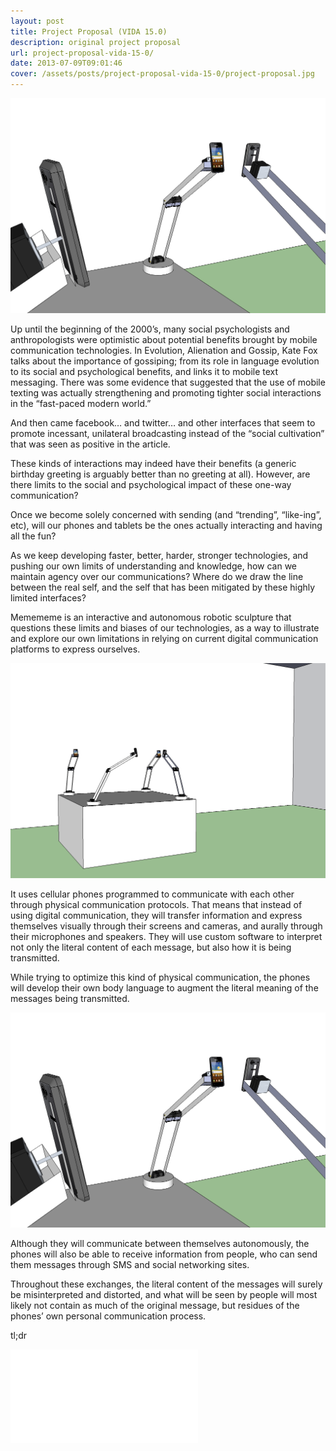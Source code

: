 ```yaml
---
layout: post
title: Project Proposal (VIDA 15.0)
description: original project proposal
url: project-proposal-vida-15-0/
date: 2013-07-09T09:01:46
cover: /assets/posts/project-proposal-vida-15-0/project-proposal.jpg
---
```

![](/assets/posts/project-proposal-vida-15-0/vida02.png)

Up until the beginning of the 2000’s, many social psychologists and anthropologists were optimistic about potential benefits brought by mobile communication technologies. In Evolution, Alienation and Gossip, Kate Fox talks about the importance of gossiping; from its role in language evolution to its social and psychological benefits, and links it to mobile text messaging. There was some evidence that suggested that the use of mobile texting was actually strengthening and promoting tighter social interactions in the “fast-paced modern world.”

And then came facebook… and twitter… and other interfaces that seem to promote incessant, unilateral broadcasting instead of the “social cultivation” that was seen as positive in the article.

These kinds of interactions may indeed have their benefits (a generic birthday greeting is arguably better than no greeting at all). However, are there limits to the social and psychological impact of these one-way communication?

Once we become solely concerned with sending (and “trending”, “like-ing”, etc), will our phones and tablets be the ones actually interacting and having all the fun?

As we keep developing faster, better, harder, stronger technologies, and pushing our own limits of understanding and knowledge, how can we maintain agency over our communications? Where do we draw the line between the real self, and the self that has been mitigated by these highly limited interfaces?

Memememe is an interactive and autonomous robotic sculpture that questions these limits and biases of our technologies, as a way to illustrate and explore our own limitations in relying on current digital communication platforms to express ourselves.

![](/assets/posts/project-proposal-vida-15-0/vida00.png)

It uses cellular phones programmed to communicate with each other through physical communication protocols. That means that instead of using digital communication, they will transfer information and express themselves visually through their screens and cameras, and aurally through their microphones and speakers. They will use custom software to interpret not only the literal content of each message, but also how it is being transmitted.

While trying to optimize this kind of physical communication, the phones will develop their own body language to augment the literal meaning of the messages being transmitted.

![](/assets/posts/project-proposal-vida-15-0/vida02.png)

Although they will communicate between themselves autonomously, the phones will also be able to receive information from people, who can send them messages through SMS and social networking sites.

Throughout these exchanges, the literal content of the messages will surely be misinterpreted and distorted, and what will be seen by people will most likely not contain as much of the original message, but residues of the phones’ own personal communication process.

tl;dr
<div class="video-wrapper video-wrapper-16x9">
  <iframe src="//player.vimeo.com/video/88619700?portrait=0&amp;color=ff9933" frameborder="0" webkitallowfullscreen="" mozallowfullscreen="" allowfullscreen=""></iframe>
</div>
